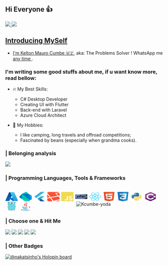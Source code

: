 ## Hi Everyone 👍
<div>
  <a href="https://github.com/nakatsinho">
  <img height="180em" src="https://github-readme-stats.vercel.app/api?username=nakatsinho&show_icons=true&theme=merko&include_all_commits=true&count_private=true"/>
  <img height="180em" src="https://github-readme-stats.vercel.app/api/top-langs/?username=nakatsinho&layout=compact&langs_count=7&theme=merko"/>
</div>

 ## Introducing MySelf
 - I'm <a href="https://github.com/nakatsinho">Kelton Mauro Cumbe 🇲🇿</a>, aka: The Problems Solver ! WhatsApp me <a href="https://wa.me/+258825248888"> any time </a>.

### I'm writing some good stuffs about me, if u want know more, read bellow:

- 🔥 My Best Skills:
  - C# Desktop Developer
  - Creating UI with Flutter
  - Back-end with Laravel
  - Azure Cloud Architect

- 🧘 My Hobbies:
  - I like camping, long travels and offroad competitions;
  - Fascinated by beans (especially when grandma cooks).
  
### | Belonging analysis
![](http://github-profile-summary-cards.vercel.app/api/cards/profile-details?username=nakatsinho&theme=github)
<!--- <img height="180em" src="https://github-profile-trophy.vercel.app/?username=nakatsinho&theme=trophy"> --->
  
### | Programming Languages, Tools & Frameworks
 <div style="display: inline_block"><br>
    <img align="center" alt="Kcumbe-azure" height="30" width="40" src="https://raw.githubusercontent.com/devicons/devicon/master/icons/azure/azure-original.svg">
   <img align="center" alt="Kcumbe-dart" height="30" width="40" src="https://raw.githubusercontent.com/devicons/devicon/master/icons/dart/dart-original.svg">
   <img align="center" alt="Kcumbe-flutter" height="30" width="40" src="https://raw.githubusercontent.com/devicons/devicon/master/icons/flutter/flutter-original.svg">
   <img align="center" alt="Kcumbe-laravel" height="30" width="40" src="https://raw.githubusercontent.com/devicons/devicon/master/icons/laravel/laravel-plain.svg">
  <img align="center" alt="Kcumbe-Js" height="30" width="40" src="https://raw.githubusercontent.com/devicons/devicon/master/icons/javascript/javascript-plain.svg">
  <img align="center" alt="Kcumbe-php" height="30" width="40" src="https://raw.githubusercontent.com/devicons/devicon/master/icons/php/php-original.svg">
  <img align="center" alt="Kcumbe-React" height="30" width="40" src="https://raw.githubusercontent.com/devicons/devicon/master/icons/react/react-original.svg">
  <img align="center" alt="Kcumbe-HTML" height="30" width="40" src="https://raw.githubusercontent.com/devicons/devicon/master/icons/html5/html5-original.svg">
  <img align="center" alt="Kcumbe-CSS" height="30" width="40" src="https://raw.githubusercontent.com/devicons/devicon/master/icons/css3/css3-original.svg">
  <img align="center" alt="Kcumbe-Python" height="30" width="40" src="https://raw.githubusercontent.com/devicons/devicon/master/icons/python/python-original.svg">
  <img align="center" alt="Kcumbe-Csharp" height="30" width="40" src="https://raw.githubusercontent.com/devicons/devicon/master/icons/csharp/csharp-original.svg">
   <img align="center" alt="Kcumbe-Go" height="30" width="40" src="https://raw.githubusercontent.com/devicons/devicon/master/icons/go/go-original.svg">
   <img align="center" alt="Kcumbe-Java" height="30" width="40" src="https://raw.githubusercontent.com/devicons/devicon/master/icons/java/java-original.svg">
  <img align="right" alt="Kcumbe-yoda" src="https://media.giphy.com/media/FQyQEYd0KlYQ/giphy.gif" width="280px">
</div>
  
### | Choose one & Hit Me
<div> 
<!--   <a href="https://www.youtube.com/" target="_blank"><img src="https://img.shields.io/badge/YouTube-FF0000?style=for-the-badge&logo=youtube&logoColor=white" target="_blank"></a> -->
  <a href="https://www.instagram.com/_single_man02_/https://www.instagram.com/_single_man02_/" target="_blank"><img src="https://img.shields.io/badge/-Instagram-%23E4405F?style=for-the-badge&logo=instagram&logoColor=white" target="_blank"></a>
 	<a href="https://wa.me/+258825248888" target="_blank"><img src="https://img.shields.io/badge/WhatsApp-25D366?style=for-the-badge&logo=whatsapp&logoColor=white" target="_blank"></a>
 <a href="https://discord.gg/zAGWBpt6" target="_blank"><img src="https://img.shields.io/badge/Discord-7289DA?style=for-the-badge&logo=discord&logoColor=white" target="_blank"></a> 
  <a href = "mailto:nakatsinho@gmail.com"><img src="https://img.shields.io/badge/-Gmail-%23333?style=for-the-badge&logo=gmail&logoColor=white" target="_blank"></a>
  <a href="https://www.linkedin.com/in/kelton-cumbe-3502b1154/" target="_blank"><img src="https://img.shields.io/badge/-LinkedIn-%230077B5?style=for-the-badge&logo=linkedin&logoColor=white" target="_blank"></a> 
 
</div>

### | Other Badges

  [![@nakatsinho's Holopin board](https://holopin.me/nakatsinho)](https://holopin.io/@nakatsinho)

